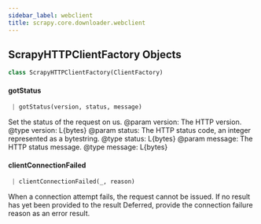 ```yaml
---
sidebar_label: webclient
title: scrapy.core.downloader.webclient
---
```


## ScrapyHTTPClientFactory Objects

```python
class ScrapyHTTPClientFactory(ClientFactory)
```

#### gotStatus

```python
 | gotStatus(version, status, message)
```

Set the status of the request on us.
@param version: The HTTP version.
@type version: L{bytes}
@param status: The HTTP status code, an integer represented as a
    bytestring.
@type status: L{bytes}
@param message: The HTTP status message.
@type message: L{bytes}

#### clientConnectionFailed

```python
 | clientConnectionFailed(_, reason)
```

When a connection attempt fails, the request cannot be issued.  If no
result has yet been provided to the result Deferred, provide the
connection failure reason as an error result.

